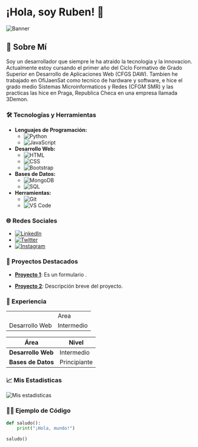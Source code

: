 # ¡Hola, soy Ruben! 👋

![Banner](https://ruta-a-tu-banner.jpg)

## 🌟 Sobre Mí

Soy un desarrollador que siempre le ha atraido la tecnologia y la innovacion.
Actualmente estoy cursando el primer año del Ciclo Formativo de Grado Superior en Desarrollo de Aplicaciones Web (CFGS DAW).
Tambien he trabajado en OfiJaenSat como tecnico de hardware y software, e hice el grado medio Sistemas Microinformaticos y Redes (CFGM SMR) y las practicas las hice en Praga, Republica Checa en una empresa llamada 3Demon.

### 🛠️ Tecnologías y Herramientas

- **Lenguajes de Programación:**
  - ![Python](https://img.shields.io/badge/-Python-3776AB?style=flat&logo=python&logoColor=white)
  - ![JavaScript](https://img.shields.io/badge/-JavaScript-F7DF1E?style=flat&logo=javascript&logoColor=black)
- **Desarrollo Web:**
  - ![HTML](https://img.shields.io/badge/-HTML5-E34F26?style=flat&logo=html5&logoColor=white)
  - ![CSS](https://img.shields.io/badge/-CSS3-1572B6?style=flat&logo=css3&logoColor=white)
  - ![Bootstrap](https://img.shields.io/badge/-Bootstrap-563D7C?style=flat&logo=bootstrap&logoColor=white)
- **Bases de Datos:**
  - ![MongoDB](https://img.shields.io/badge/-MongoDB-47A248?style=flat&logo=mongodb&logoColor=white)
  - ![SQL](https://img.shields.io/badge/-SQL-4479A1?style=flat&logo=postgresql&logoColor=white)
- **Herramientas:**
  - ![Git](https://img.shields.io/badge/-Git-F05032?style=flat&logo=git&logoColor=white)
  - ![VS Code](https://img.shields.io/badge/-VS%20Code-007ACC?style=flat&logo=visual-studio-code&logoColor=white)

### 🌐 Redes Sociales

- [![LinkedIn](https://img.shields.io/badge/-LinkedIn-0077B5?style=flat&logo=linkedin&logoColor=white)](https://www.linkedin.com/in/RubenSolasMartínez)
- [![Twitter](https://img.shields.io/badge/-Twitter-1DA1F2?style=flat&logo=twitter&logoColor=white)](https://twitter.com/Ruben19___)
- [![Instagram](https://img.shields.io/badge/-Instagram-E4405F?style=flat&logo=instagram&logoColor=white)](https://instagram.com/Ruuubenns)

### 🚀 Proyectos Destacados

- [**Proyecto 1**](https://github.com/R9bens/Formulario): Es un formulario .


- [**Proyecto 2**](https://github.com/tu-usuario/proyecto2): Descripción breve del proyecto.

### 💼 Experiencia

<table>
  <th>
    <td>Area</td>
  </th>
  <tr>
    <td>Desarrollo Web</td>
    <td>Intermedio</td>
  </tr>
</table>

| Área                    | Nivel       |
|-------------------------|-------------|
| **Desarrollo Web**      | Intermedio    |
| **Bases de Datos**      | Principiante    |

### 📈 Mis Estadisticas

![Mis estadisticas](https://github-readme-stats.vercel.app/api?username=R9bens&show_icons=true&theme=gruvbox)

### 🧑‍💻 Ejemplo de Código

```python
def saludo():
    print("¡Hola, mundo!")

saludo()
